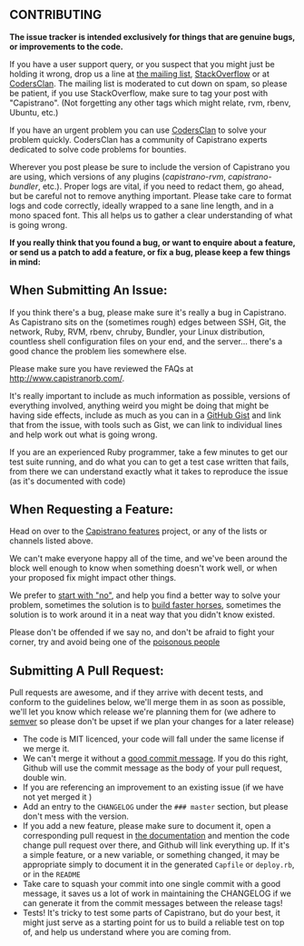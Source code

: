 ## CONTRIBUTING

**The issue tracker is intended exclusively for things that are genuine bugs,
or improvements to the code.**

If you have a user support query, or you suspect that you might just be holding
it wrong, drop us a line at [the mailing list](https://groups.google.com/forum/#!forum/capistrano), [StackOverflow](http://stackoverflow.com/questions/tagged/capistrano) or at [CodersClan](http://codersclan.net/?repo_id=325&source=contributing). The
mailing list is moderated to cut down on spam, so please be patient, if you use
StackOverflow, make sure to tag your post with "Capistrano". (Not forgetting
any other tags which might relate, rvm, rbenv, Ubuntu, etc.)

If you have an urgent problem you can use [CodersClan](http://codersclan.net/?repo_id=325&source=contributing) to solve your problem quickly. CodersClan has a community of Capistrano experts dedicated to solve code problems for bounties.

Wherever you post please be sure to include the version of Capistrano you are
using, which versions of any plugins (*capistrano-rvm*, *capistrano-bundler*,
etc.). Proper logs are vital, if you need to redact them, go ahead, but be
careful not to remove anything important. Please take care to format logs and
code correctly, ideally wrapped to a sane line length, and in a mono spaced
font. This all helps us to gather a clear understanding of what is going wrong.

**If you really think that you found a bug, or want to enquire about a feature,
or send us a patch to add a feature, or fix a bug, please keep a few things in
mind:**

## When Submitting An Issue:

If you think there's a bug, please make sure it's really a bug in Capistrano.
As Capistrano sits on the (sometimes rough) edges between SSH, Git, the
network, Ruby, RVM, rbenv, chruby, Bundler, your Linux distribution, countless
shell configuration files on your end, and the server… there's a good chance
the problem lies somewhere else.

Please make sure you have reviewed the FAQs at http://www.capistranorb.com/.

It's really important to include as much information as possible, versions of
everything involved, anything weird you might be doing that might be having
side effects, include as much as you can in a [GitHub
Gist](https://gist.github.com/) and link that from the issue, with tools such
as Gist, we can link to individual lines and help work out what is going wrong.

If you are an experienced Ruby programmer, take a few minutes to get our test
suite running, and do what you can to get a test case written that fails, from
there we can understand exactly what it takes to reproduce the issue (as it's
documented with code)

## When Requesting a Feature:

Head on over to the [Capistrano features](https://github.com/capistrano/capistrano-features) project, or any of the lists or channels listed above.

We can't make everyone happy all of the time, and we've been around the block
well enough to know when something doesn't work well, or when your proposed fix
might impact other things.

We prefer to [start with
"no"](https://gettingreal.37signals.com/ch05_Start_With_No.php), and help you
find a better way to solve your problem, sometimes the solution is to [build
faster
horses](http://blog.cauvin.org/2010/07/henry-fords-faster-horse-quote.html),
sometimes the solution is to work around it in a neat way that you didn't know
existed.

Please don't be offended if we say no, and don't be afraid to fight your
corner, try and avoid being one of the [poisonous
people](https://www.youtube.com/watch?v=Q52kFL8zVoM)

## Submitting A Pull Request:

Pull requests are awesome, and if they arrive with decent tests, and conform to
the guidelines below, we'll merge them in as soon as possible, we'll let you
know which release we're planning them for (we adhere to
[semver](http://semver.org/) so please don't be upset if we plan your changes
for a later release)

 * The code is MIT licenced, your code will fall under the same license if we merge it.
 * We can't merge it without a [good commit
   message](http://robots.thoughtbot.com/5-useful-tips-for-a-better-commit-message).
   If you do this right, Github will use the commit message as the body of your
   pull request, double win.
 * If you are referencing an improvement to an existing issue (if we have not
   yet merged it )
 * Add an entry to the `CHANGELOG` under the `### master` section, but please
   don't mess with the version.
 * If you add a new feature, please make sure to document it, open a
   corresponding pull request in [the
   documentation](https://github.com/capistrano/documentation) and mention the
   code change pull request over there, and Github will link everything up. If
   it's a simple feature, or a new variable, or something changed, it may be
   appropriate simply to document it in the generated `Capfile` or `deploy.rb`, or
   in the `README`
 * Take care to squash your commit into one single commit with a good message, it
   saves us a lot of work in maintaining the CHANGELOG if we can generate it from
   the commit messages between the release tags!
 * Tests! It's tricky to test some parts of Capistrano, but do your best, it
   might just serve as a starting point for us to build a reliable test on top of,
   and help us understand where you are coming from.
